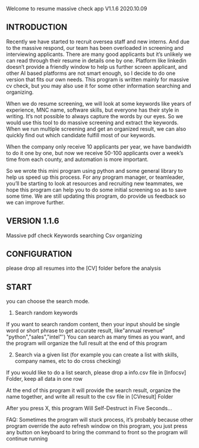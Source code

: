 Welcome to resume massive check app V1.1.6 2020.10.09

INTRODUCTION
------------
Recently we have started to recruit oversea staff and new interns. And due to the massive respond, our team has been overloaded in screening and interviewing applicants. There are many good applicants but it’s unlikely we can read through their resume in details one by one. Platform like linkedin doesn’t provide a friendly window to help us further screen applicant, and other AI based platforms are not smart enough, so I decide to do one version that fits our own needs.
This program is written mainly for massive cv check, but you may also use it for some other information searching and organizing.

When we do resume screening, we will look at some keywords like years of experience, MNC name, software skills, but everyone has their style in writing. It’s not possible to always capture the words by our eyes. So we would use this tool to do massive screening and extract the keywords. When we run multiple screening and get an organized result, we can also quickly find out which candidate fulfill most of our keywords.

When the company only receive 10 applicants per year, we have bandwidth to do it one by one, but now we receive 50-100 applicants over a week’s time from each county, and automation is more important.

So we wrote this mini program using python and some general library to help us speed up this process.
For any program manager, or teamleader, you’ll be starting to look at resources and recruiting new teammates, we hope this program can help you to do some initial screening so as to save some time. We are still updating this program, do provide us feedback so we can improve further.


VERSION 1.1.6
------------
Massive pdf check Keywords searching Csv organizing


CONFIGURATION
-------------
please drop all resumes into the [CV] folder before the analysis


START
-------------
you can choose the search mode.
1.	Search random keywords

If you want to search random content, then your input should be single word or short phrase to get accurate result, like"annual revenue" "python","sales","intel"')
You can search as many times as you want, and the program will organize the full result at the end of this program
 

2.	Search via a given list (for example you can create a list with skills, company names, etc to do cross checking)

If you would like to do a list search, please drop a info.csv file in [Infocsv] Folder, keep all data in one row

 
At the end of this program it will provide the search result, organize the name together, and write all result to the csv file in [CVresult] Folder

After you press X, this program Will Self-Destruct in Five Seconds...

FAQ:
Sometimes the program will stuck process, it’s probably because other program override the auto refresh window on this program, you just press any button on keyboard to bring the command to front so the program will continue running

